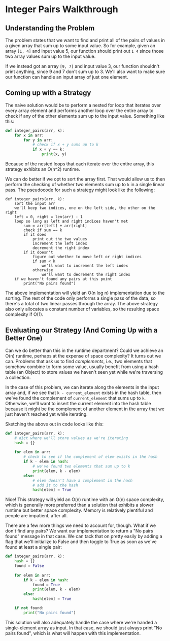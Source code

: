 # Integer Pairs Walkthrough

## Understanding the Problem

The problem states that we want to find and print all of the pairs of values in
a given array that sum up to some input value. So for example, given an array
`[1, 4]` and input value 5, our function should print out `1 4` since those two
array values sum up to the input value. 

If we instead got an array `[9, 7]` and input value 3, our function shouldn't
print anything, since 9 and 7 don't sum up to 3. We'll also want to make sure
our function can handle an input array of just one element. 

## Coming up with a Strategy

The naive solution would be to perform a nested for loop that iterates over
every array element and performs another loop over the entire array to check if 
any of the other elements sum up to the input value. Something like this:

```python
def integer_pairs(arr, k):
    for x in arr:
        for y in arr:
            # check if x + y sums up to k
            if x + y == k:
                print(x, y)
```

Because of the nested loops that each iterate over the entire array, this
strategy exhibits an O(n^2) runtime. 

We can do better if we opt to sort the array first. That would allow us to then
perform the checking of whether two elements sum up to `k` in a single linear
pass. The pseudocode for such a strategy might look like the following:

```
def integer_pairs(arr, k):
    sort the input arr
    we'll keep two indices, one on the left side, the other on the right
    left = 0, right = len(arr) - 1
    loop so long as left and right indices haven't met 
        sum = arr[left] + arr[right]
        check if sum == k
        if it does 
            print out the two values 
            increment the left index
            decrement the right index
        if it doesn't
            figure out whether to move left or right indices
            if sum < k
                we'll want to increment the left index
            otherwise
                we'll want to decrement the right index
    if we haven't found any pairs at this point
        print("No pairs found")
```

The above implementation will yield an O(n log n) implementation due to the
sorting. The rest of the code only performs a single pass of the data, so
there's a total of two linear passes through the array. The above strategy also
only allocates a constant number of variables, so the resulting space complexity
if O(1). 

## Evaluating our Strategy (And Coming Up with a Better One)

Can we do better than this in the runtime department? Could we achieve an O(n)
runtime, perhaps at the expense of space complexity? It turns out we can.
Problems that ask us to find _complements_, i.e., two elements that somehow
combine to form some value, usually benefit from using a hash table (an Object) 
to store values we haven't seen yet while we're traversing a collection. 

In the case of this problem, we can iterate along the elements in the input
array and, if we see that `k - current_element` exists in the hash table, then
we've found the complement of `current_element` that sums up to `k`. Otherwise,
we'll want to insert the current element into the hash table because it might be
the complement of another element in the array that we just haven't reached yet
while iterating. 

Sketching the above out in code looks like this:

```python
def integer_pairs(arr, k):
    # dict where we'll store values as we're iterating
    hash = {}
    
    for elem in arr:
        # check to see if the complement of elem exists in the hash
        if k - elem in hash:
            # we've found two elements that sum up to k
            print(elem, k - elem)
        else:
            # elem doesn't have a complement in the hash
            # add it to the hash
            hash[elem] = True 
```

Nice! This strategy will yield an O(n) runtime with an O(n) space complexity,
which is generally more preferred than a solution that exhibits a slower runtime
but better space complexity. Memory is relatively plentiful and people are
impatient, after all. 

There are a few more things we need to account for, though. What if we don't
find any pairs? We want our implementation to return a "No pairs found" message
in that case. We can tack that on pretty easily by adding a flag that we'll
initialize to False and then toggle to True as soon as we've found at least a
single pair:

```python
def integer_pairs(arr, k):
    hash = {}
    found = False
    
    for elem in arr:
        if k - elem in hash:
            found = True
            print(elem, k - elem)
        else:
            hash[elem] = True 

    if not found:
        print("No pairs found")        
```

This solution will also adequately handle the case where we're handed a
single-element array as input. In that case, we should just always print "No
pairs found", which is what will happen with this implementation. 
